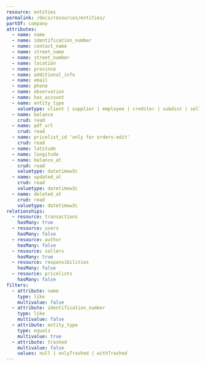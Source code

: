 ```yaml
---
resource: entities
permalink: /docs/resources/entities/
partOf: company
attributes:
  - name: name
  - name: identification_number
  - name: contact_name
  - name: street_name
  - name: street_number
  - name: location
  - name: province
  - name: additional_info
  - name: email
  - name: phone
  - name: observation
  - name: has_account
  - name: entity_type
    valuetype: client | supplier | employee | creditor | subdist | seller
  - name: balance
    crud: read
  - name: pdf_url
    crud: read
  - name: pricelist_id 'only for orders-edit'
    crud: read
  - name: latitude
  - name: longitude
  - name: balance_at
    crud: read
    valuetype: datetimew3c
  - name: updated_at
    crud: read
    valuetype: datetimew3c
  - name: deleted_at
    crud: read
    valuetype: datetimew3c
relationships:
  - resource: transactions
    hasMany: true
  - resource: users
    hasMany: false
  - resource: author
    hasMany: false
  - resource: sellers
    hasMany: true
  - resource: responsibilities
    hasMany: false
  - resource: pricelists
    hasMany: false
filters:
  - attribute: name
    type: like
    multivalue: false
  - attribute: identification_number
    type: like
    multivalue: false
  - attribute: entity_type
    type: equals
    multivalue: true
  - attribute: trashed
    multivalue: false
    values: null | onlyTrashed | withTrashed
---
```

